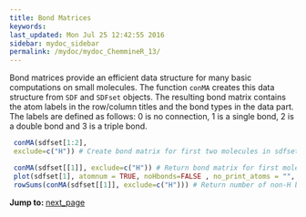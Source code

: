 ```yaml
---
title: Bond Matrices
keywords: 
last_updated: Mon Jul 25 12:42:55 2016
sidebar: mydoc_sidebar
permalink: /mydoc/mydoc_ChemmineR_13/
---
```


Bond matrices provide an efficient data structure for many basic
computations on small molecules. The function `conMA`
creates this data structure from `SDF` and
`SDFset` objects. The resulting bond matrix contains the
atom labels in the row/column titles and the bond types in the data
part. The labels are defined as follows: 0 is no connection, 1 is a
single bond, 2 is a double bond and 3 is a triple bond. 

```r
 conMA(sdfset[1:2],
 exclude=c("H")) # Create bond matrix for first two molecules in sdfset

 conMA(sdfset[[1]], exclude=c("H")) # Return bond matrix for first molecule 
 plot(sdfset[1], atomnum = TRUE, noHbonds=FALSE , no_print_atoms = "", atomcex=0.8) # Plot its structure with atom numbering 
 rowSums(conMA(sdfset[[1]], exclude=c("H"))) # Return number of non-H bonds for each atom
```


<div class="tags">
<b>Jump to: </b>
<a href="../../mydoc/mydoc_ChemmineR_14/" class="btn btn-default navbar-btn cursorNorm" role="button">next_page</a>
</div>
